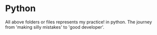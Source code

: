 # Python
All above folders or files represents my practice! in python.
The journey from 'making silly mistakes' to 'good developer'.
